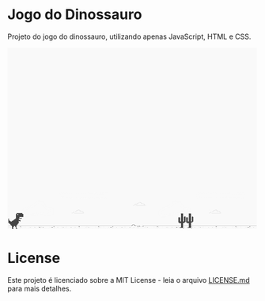 # Jogo do Dinossauro

Projeto do jogo do dinossauro, utilizando apenas JavaScript, HTML e CSS.

![screenshot](exemplo.png?raw=true "screenshot")

# License
Este projeto é licenciado sobre a MIT License - leia o arquivo [LICENSE.md](LICENSE.md) para mais detalhes.
